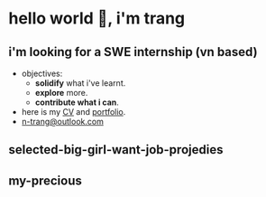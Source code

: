 # hello world 👋, i'm trang

## i'm looking for a SWE internship (vn based)
- objectives:
    - **solidify** what i've learnt.
    - **explore** more.
    - **contribute what i can**.
- here is my [CV]() and [portfolio]().
- <n-trang@outlook.com>

## selected-big-girl-want-job-projedies

## my-precious

